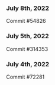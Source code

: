 ### July 8th, 2022

Commit #54826

### July 5th, 2022

Commit #314353


### July 4th, 2022

Commit #72281
